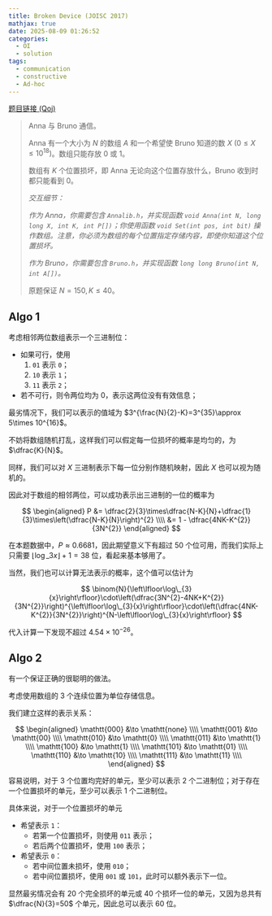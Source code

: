 ```yaml
---
title: Broken Device (JOISC 2017)
mathjax: true
date: 2025-08-09 01:26:52
categories:
  - OI
  - solution
tags:
  - communication
  - constructive
  - Ad-hoc
---
```


[题目链接 (Qoj)](https://qoj.ac/problem/364)

> Anna 与 Bruno 通信。
>
> Anna 有一个大小为 $N$ 的数组 $A$ 和一个希望使 Bruno 知道的数 $X~\left(0\leqslant X\leqslant 10^{18}\right)$。数组只能存放 $0$ 或 $1$。
>
> 数组有 $K$ 个位置损坏，即 Anna 无论向这个位置存放什么，Bruno 收到时都只能看到 $0$。
>
> *交互细节：*
>
> *作为 Anna，你需要包含 `Annalib.h`，并实现函数 `void Anna(int N, long long X, int K, int P[])`；你使用函数 `void Set(int pos, int bit)` 操作数组。注意，你必须为数组的每个位置指定存储内容，即使你知道这个位置损坏。*
>
> *作为 Bruno，你需要包含 `Bruno.h`，并实现函数 `long long Bruno(int N, int A[])`。*
>
> 原题保证 $N=150,K\leqslant 40$。

## Algo 1

考虑相邻两位数组表示一个三进制位：

+ 如果可行，使用
  1. $\mathtt{01}$ 表示 $\mathtt{0}$；
  2. $\mathtt{10}$ 表示 $\mathtt{1}$；
  3. $\mathtt{11}$ 表示 $\mathtt{2}$；
+ 若不可行，则令两位均为 $0$，表示这两位没有有效信息；

最劣情况下，我们可以表示的值域为 $3^{\frac{N}{2}-K}=3^{35}\approx 5\times 10^{16}$。

不妨将数组随机打乱，这样我们可以假定每一位损坏的概率是均匀的，为 $\dfrac{K}{N}$。

同样，我们可以对 $X$ 三进制表示下每一位分别作随机映射，因此 $X$ 也可以视为随机的。

因此对于数组的相邻两位，可以成功表示出三进制的一位的概率为

$$
\begin{aligned}
  P
  &= \dfrac{2}{3}\times\dfrac{N-K}{N}+\dfrac{1}{3}\times\left(\dfrac{N-K}{N}\right)^{2} \\\\
  &= 1 - \dfrac{4NK-K^{2}}{3N^{2}}
\end{aligned}
$$

在本题数据中，$P\approx 0.6681$，因此期望意义下有超过 $50$ 个位可用，而我们实际上只需要 $\left\lfloor\log\_{3}{x}\right\rfloor+1=38$ 位，看起来基本够用了。

当然，我们也可以计算无法表示的概率，这个值可以估计为

$$
\binom{N}{\left\lfloor\log\_{3}{x}\right\rfloor}\cdot\left(\dfrac{3N^{2}-4NK+K^{2}}{3N^{2}}\right)^{\left\lfloor\log\_{3}{x}\right\rfloor}\cdot\left(\dfrac{4NK-K^{2}}{3N^{2}}\right)^{N-\left\lfloor\log\_{3}{x}\right\rfloor}
$$

代入计算一下发现不超过 $4.54\times 10^{-26}$。

## Algo 2

有一个保证正确的很聪明的做法。

考虑使用数组的 $3$ 个连续位置为单位存储信息。

我们建立这样的表示关系：

$$
\begin{aligned}
  \mathtt{000} &\to \mathtt{none} \\\\
  \mathtt{001} &\to \mathtt{00} \\\\
  \mathtt{010} &\to \mathtt{0} \\\\
  \mathtt{011} &\to \mathtt{1} \\\\
  \mathtt{100} &\to \mathtt{1} \\\\
  \mathtt{101} &\to \mathtt{01} \\\\
  \mathtt{110} &\to \mathtt{10} \\\\
  \mathtt{111} &\to \mathtt{11} \\\\
\end{aligned}
$$

容易说明，对于 $3$ 个位置均完好的单元，至少可以表示 $2$ 个二进制位；对于存在一个位置损坏的单元，至少可以表示 $1$ 个二进制位。

具体来说，对于一个位置损坏的单元

+ 希望表示 $\mathtt{1}$：
  + 若第一个位置损坏，则使用 $\mathtt{011}$ 表示；
  + 若后两个位置损坏，使用 $\mathtt{100}$ 表示；
+ 希望表示 $\mathtt{0}$：
  + 若中间位置未损坏，使用 $\mathtt{010}$；
  + 若中间位置损坏，使用 $\mathtt{001}$ 或 $\mathtt{101}$，此时可以额外表示下一位。

显然最劣情况会有 $20$ 个完全损坏的单元或 $40$ 个损坏一位的单元，又因为总共有 $\dfrac{N}{3}=50$ 个单元，因此总可以表示 $60$ 位。

